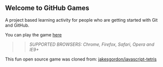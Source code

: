 ## Welcome to GitHub Games

A project based learning activity for people who are getting started with Git and GitHub.

You can play the game [here](https://yueliang9527.github.io/github-games/)

>> _*SUPPORTED BROWSERS*: Chrome, Firefox, Safari, Opera and IE9+_

This fun open source game was cloned from: [jakesgordon/javascript-tetris](https://github.com/jakesgordon/javascript-tetris)
